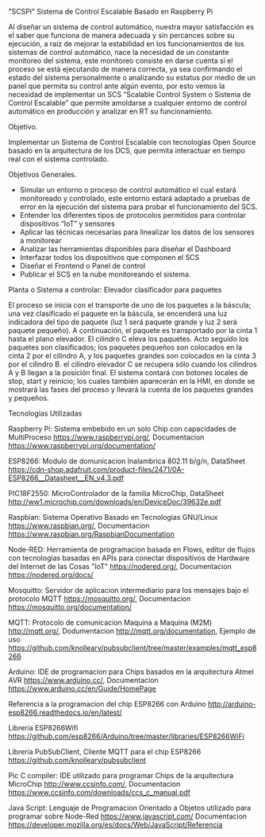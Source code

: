 "SCSPi" Sistema de Control Escalable Basado en Raspberry Pi


Al diseñar un sistema de control automático, nuestra mayor satisfacción es el saber que funciona de manera adecuada y sin percances sobre su ejecución, a raíz de mejorar la estabilidad en los funcionamientos de los sistemas de control automático, nace la necesidad de un constante monitoreo del sistema, este monitoreo consiste en darse cuenta si el proceso se está ejecutando de manera correcta, ya sea confirmando el estado del sistema personalmente o analizando su estatus por medio de un panel que permita su control ante algún evento, por esto vemos la necesidad de implementar un SCS “Scalable Control System o Sistema de Control Escalable” que permite amoldarse a cualquier entorno de control automático en producción y analizar en RT su funcionamiento. 

Objetivo.

Implementar un Sistema de Control Escalable con tecnologías Open Source basado en la arquitectura de los DCS, que permita interactuar en tiempo real con el sistema controlado.

Objetivos Generales. 
* Simular un entorno o proceso de control automático el cual estará monitoreado y controlado, este entorno estará adaptado a pruebas de error en la ejecución del sistema para probar el funcionamiento del SCS. 
* Entender los diferentes tipos de protocolos permitidos para controlar dispositivos “IoT” y sensores
* Aplicar las técnicas necesarias para linealizar los datos de los sensores a monitorear
* Analizar las herramientas disponibles para diseñar el Dashboard
* Interfazar todos los dispositivos que componen el SCS
* Diseñar el Frontend o Panel de control
* Publicar el SCS en la nube monitoreando el sistema. 

Planta o Sistema a controlar: Elevador clasificador para paquetes

El proceso se inicia con el transporte de uno de los paquetes a la báscula; una vez clasificado el paquete en la báscula, se encenderá una luz indicadora del tipo de paquete (luz 1 será paquete grande y luz 2 será paquete pequeño). A continuación, el paquete es transportado por la cinta 1 hasta el plano elevador. El cilindro C eleva los paquetes. Acto seguido los paquetes son clasificados; los paquetes pequeños son colocados en la cinta 2 por el cilindro A, y los paquetes grandes son colocados en la cinta 3 por el cilindro B. el cilindro elevador C se recupera sólo cuando los cilindros A y B llegan a la posición final. El sistema contará con botones locales de stop, start y reinicio; los cuales también aparecerán en la HMI, en donde se mostrará las fases del proceso y llevará la cuenta de los paquetes grandes y pequeños.



Tecnologias Utilizadas 

Raspberry Pi: 
Sistema embebido en un solo Chip con capacidades de MultiProceso https://www.raspberrypi.org/, Documentacion https://www.raspberrypi.org/documentation/

ESP8266: 
Modulo de domunicacion Inalambrica 802.11 b/g/n, DataSheet https://cdn-shop.adafruit.com/product-files/2471/0A-ESP8266__Datasheet__EN_v4.3.pdf

PIC18F2550:
MicroControlador de la familia MicroChip, DataSheet http://ww1.microchip.com/downloads/en/DeviceDoc/39632e.pdf


Raspbian: 
Sistema Operativo Basado en Tecnologias GNU/Linux https://www.raspbian.org/, Documentacion https://www.raspbian.org/RaspbianDocumentation


Node-RED: 
Herramienta de programacion basada en Flows, editor de flujos con tecnologias basadas en APIs para conectar dispositivos de Hardware del Internet de las Cosas "IoT" https://nodered.org/, Documentacion https://nodered.org/docs/

Mosquitto:
Servidor de aplicacion intermediario para los mensajes bajo el protocolo MQTT https://mosquitto.org/, Documentacion https://mosquitto.org/documentation/

MQTT:
Protocolo de comunicacion Maquina a Maquina (M2M) http://mqtt.org/, Dodumentacion http://mqtt.org/documentation, Ejemplo de uso https://github.com/knolleary/pubsubclient/tree/master/examples/mqtt_esp8266

Arduino: IDE de programacion para Chips basados en la arquitectura Atmel AVR https://www.arduino.cc/, Documentacion https://www.arduino.cc/en/Guide/HomePage

Referencia a la programacion del chip ESP8266 con Arduino http://arduino-esp8266.readthedocs.io/en/latest/


Libreria ESP8266Wifi https://github.com/esp8266/Arduino/tree/master/libraries/ESP8266WiFi

Libreria  PubSubClient, Cliente MQTT para el chip ESP8266 https://github.com/knolleary/pubsubclient

Pic C compiler: IDE utilizado para programar Chips de la arquitectura MicroChip 
http://www.ccsinfo.com/, Documentacion https://www.ccsinfo.com/downloads/ccs_c_manual.pdf


Java Script: Lenguaje de Programacion Orientado a Objetos utilizado para programar sobre Node-Red https://www.javascript.com/ Documentacion https://developer.mozilla.org/es/docs/Web/JavaScript/Referencia




